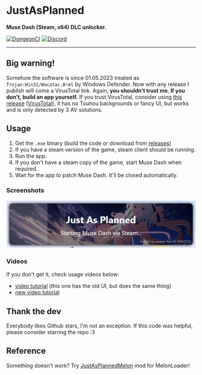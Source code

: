 # JustAsPlanned
**Muse Dash (Steam, x64) DLC unlocker.**

[![DungeonCI](https://img.shields.io/static/v1?label=dungeonci&message=master&color=purple)](https://www.google.com/search?q=Van+Darkholme)
[![Discord](https://img.shields.io/discord/1070816148838420561?label=discord&logo=discord&logoColor=fff)](https://discord.gg/jz7XnfDE7j)

----
## Big warning!
Somehow the software is since 01.05.2023 treated as `Trojan:Win32/Wacatac.B!ml` by Windows Defender. Now with any release I publish will come a VirusTotal link. Again, **you shouldn't trust me. If you don't, build an app yourself.** If you trust VirusTotal, consider using [this release](https://github.com/Eimaen/JustAsPlanned/releases/tag/1.0.2.1) ([VirusTotal](https://www.virustotal.com/gui/file/f9b8cc83ba3db744281c4e814ebd2822ba59b9f5af1a48af54785ca155791fb6)), it has no Touhou backgrounds or fancy UI, but works and is only detected by 3 AV solutions.

## Usage
1. Get the `.exe` binary (build the code or download from [releases](https://github.com/Eimaen/JustAsPlanned/releases))
2. If you have a steam version of the game, steam client should be running.
3. Run the app.
4. If you don't have a steam copy of the game, start Muse Dash when required.
5. Wait for the app to patch Muse Dash. It'll be closed automatically.

### Screenshots
![I shot my screen for this](https://raw.githubusercontent.com/Eimaen/JustAsPlanned/master/screenshot.png)

### Videos
If you don't get it, check usage videos below:
- [video tutorial](https://www.youtube.com/watch?v=0IyZXqEzlRg) (this one has the old UI, but does the same thing)
- [new video tutorial](https://www.youtube.com/watch?v=pjx6BY-UI6Y)

## Thank the dev
Everybody likes Github stars, I'm not an exception. If this code was helpful, please consider starring the repo :3


## Reference
Something doesn't work? Try [JustAsPlannedMelon](https://github.com/Eimaen/JustAsPlannedMelon) mod for MelonLoader!
